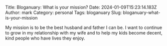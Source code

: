 Title: Bloganuary: What is your mission?
Date: 2024-01-09T15:23:14.183Z
Author: mark
Category: personal
Tags: bloganuary
Slug: bloganuary-what-is-your-mission

My mission is to be the best husband and father I can be. I want to continue to grow in my relationship with my wife and to help my kids become decent, kind people who have lives they enjoy.